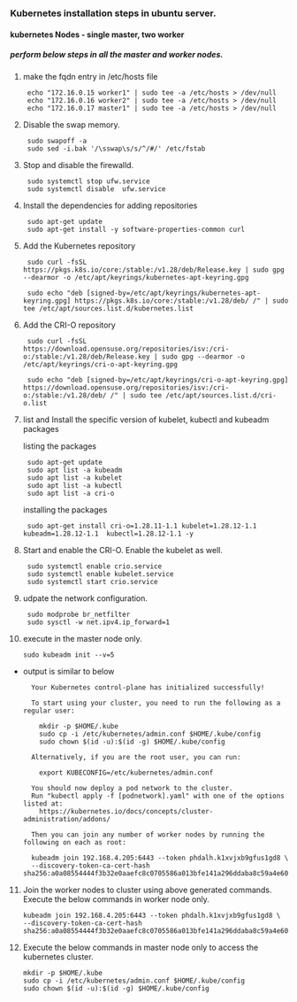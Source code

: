 ### Kubernetes installation steps in ubuntu server.
#### kubernetes Nodes - single master, two worker
##### perform below steps in all the master and worker nodes. 

1. make the fqdn entry in /etc/hosts file 

		echo "172.16.0.15 worker1" | sudo tee -a /etc/hosts > /dev/null
		echo "172.16.0.16 worker2" | sudo tee -a /etc/hosts > /dev/null
		echo "172.16.0.17 master1" | sudo tee -a /etc/hosts > /dev/null

2. Disable the swap memory.
   
		sudo swapoff -a 
		sudo sed -i.bak '/\sswap\s/s/^/#/' /etc/fstab

4. Stop and disable the firewalld.

		sudo systemctl stop ufw.service
		sudo systemctl disable  ufw.service

5. Install the dependencies for adding repositories

		sudo apt-get update
		sudo apt-get install -y software-properties-common curl

6. Add the Kubernetes repository

		sudo curl -fsSL https://pkgs.k8s.io/core:/stable:/v1.28/deb/Release.key | sudo gpg --dearmor -o /etc/apt/keyrings/kubernetes-apt-keyring.gpg

		sudo echo "deb [signed-by=/etc/apt/keyrings/kubernetes-apt-keyring.gpg] https://pkgs.k8s.io/core:/stable:/v1.28/deb/ /" | sudo tee /etc/apt/sources.list.d/kubernetes.list

7. Add the CRI-O repository

		sudo curl -fsSL https://download.opensuse.org/repositories/isv:/cri-o:/stable:/v1.28/deb/Release.key | sudo gpg --dearmor -o /etc/apt/keyrings/cri-o-apt-keyring.gpg

		sudo echo "deb [signed-by=/etc/apt/keyrings/cri-o-apt-keyring.gpg] https://download.opensuse.org/repositories/isv:/cri-o:/stable:/v1.28/deb/ /" | sudo tee /etc/apt/sources.list.d/cri-o.list

6. list and Install the specific version of kubelet, kubectl and kubeadm packages
   
   listing the packages

		sudo apt-get update
		sudo apt list -a kubeadm
		sudo apt list -a kubelet
		sudo apt list -a kubectl
		sudo apt list -a cri-o

   installing the packages

		sudo apt-get install cri-o=1.28.11-1.1 kubelet=1.28.12-1.1 kubeadm=1.28.12-1.1  kubectl=1.28.12-1.1 -y

8. Start and enable the CRI-O. Enable the kubelet as well.

		sudo systemctl enable crio.service
		sudo systemctl enable kubelet.service
		sudo systemctl start crio.service

9. udpate the network configuration. 

		sudo modprobe br_netfilter
		sudo sysctl -w net.ipv4.ip_forward=1

10. execute in the master node only.

		sudo kubeadm init --v=5

- output is similar to below

		Your Kubernetes control-plane has initialized successfully!

		To start using your cluster, you need to run the following as a regular user:

		  mkdir -p $HOME/.kube
		  sudo cp -i /etc/kubernetes/admin.conf $HOME/.kube/config
		  sudo chown $(id -u):$(id -g) $HOME/.kube/config

		Alternatively, if you are the root user, you can run:

		  export KUBECONFIG=/etc/kubernetes/admin.conf

		You should now deploy a pod network to the cluster.
		Run "kubectl apply -f [podnetwork].yaml" with one of the options listed at:
		  https://kubernetes.io/docs/concepts/cluster-administration/addons/

		Then you can join any number of worker nodes by running the following on each as root:

		kubeadm join 192.168.4.205:6443 --token phdalh.k1xvjxb9gfus1gd8 \
        --discovery-token-ca-cert-hash sha256:a0a08554444f3b32e0aaefc8c0705586a013bfe141a296ddaba8c59a4e607e94

11. Join the worker nodes to cluster using above generated commands. Execute the below commands in worker node only.

		kubeadm join 192.168.4.205:6443 --token phdalh.k1xvjxb9gfus1gd8 \
        --discovery-token-ca-cert-hash sha256:a0a08554444f3b32e0aaefc8c0705586a013bfe141a296ddaba8c59a4e607e94

12. Execute the below commands in master node only to access the kubernetes cluster.


		mkdir -p $HOME/.kube
		sudo cp -i /etc/kubernetes/admin.conf $HOME/.kube/config
		sudo chown $(id -u):$(id -g) $HOME/.kube/config

		






		




   

   
